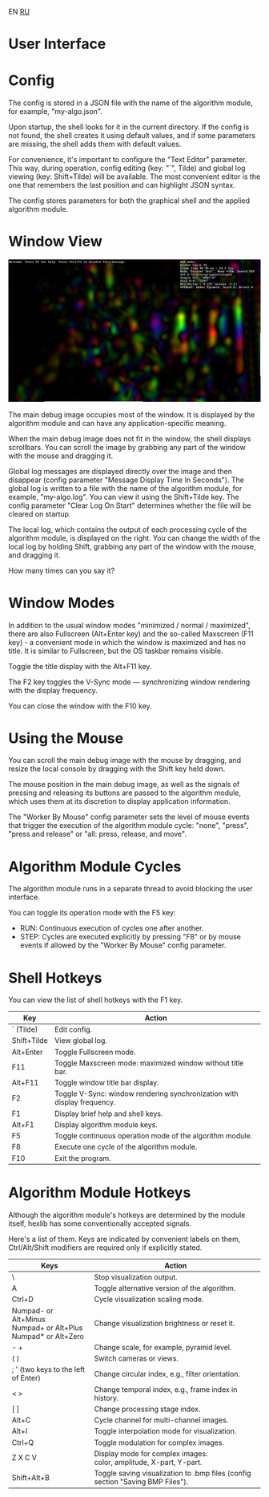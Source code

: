 ﻿EN [RU](ui.ru.md)

User Interface
===============

Config
=======

The config is stored in a JSON file with the name of the algorithm module,
for example, "my-algo.json".

Upon startup, the shell looks for it in the current directory. If the config is
not found, the shell creates it using default values, and if some parameters are
missing, the shell adds them with default values.

For convenience, it's important to configure the "Text Editor" parameter. This
way, during operation, config editing (key: "`", Tilde) and global log viewing
(key: Shift+Tilde) will be available. The most convenient editor is the one that
remembers the last position and can highlight JSON syntax.

The config stores parameters for both the graphical shell and the applied
algorithm module.

Window View
===========

![Window](ui-window.jpg)

The main debug image occupies most of the window. It is displayed by the
algorithm module and can have any application-specific meaning.

When the main debug image does not fit in the window, the shell displays
scrollbars. You can scroll the image by grabbing any part of the window with the
mouse and dragging it.

Global log messages are displayed directly over the image and then disappear
(config parameter "Message Display Time In Seconds").
The global log is written to a file with the name of the algorithm module,
for example, "my-algo.log". You can view it using the Shift+Tilde key.
The config parameter "Clear Log On Start" determines whether the file will be
cleared on startup.

The local log, which contains the output of each processing cycle of the
algorithm module, is displayed on the right. You can change the width of the
local log by holding Shift, grabbing any part of the window with the mouse,
and dragging it.

How many times can you say it?

Window Modes
============

In addition to the usual window modes "minimized / normal / maximized", there are
also Fullscreen (Alt+Enter key) and the so-called Maxscreen (F11 key) -
a convenient mode in which the window is maximized and has no title. It is similar
to Fullscreen, but the OS taskbar remains visible.

Toggle the title display with the Alt+F11 key.

The F2 key toggles the V-Sync mode — synchronizing window rendering
with the display frequency.

You can close the window with the F10 key.

Using the Mouse
================

You can scroll the main debug image with the mouse by dragging,
and resize the local console by dragging with the Shift key held down.

The mouse position in the main debug image, as well as the signals of pressing and releasing its
buttons are passed to the algorithm module, which uses them at its discretion to display
application information.

The "Worker By Mouse" config parameter sets the level of mouse events that trigger
the execution of the algorithm module cycle: "none", "press", "press and release" or
"all: press, release, and move".

Algorithm Module Cycles
=======================

The algorithm module runs in a separate thread to avoid blocking the user interface.

You can toggle its operation mode with the F5 key:
* RUN: Continuous execution of cycles one after another.
* STEP: Cycles are executed explicitly by pressing "F8" or by mouse events if
  allowed by the "Worker By Mouse" config parameter.

Shell Hotkeys
=============

You can view the list of shell hotkeys with the F1 key.

| Key           | Action                                                    |
|---------------|-----------------------------------------------------------|
| ` (Tilde)     | Edit config.                                              |
| Shift+Tilde   | View global log.                                          |
| Alt+Enter     | Toggle Fullscreen mode.                                   |
| F11           | Toggle Maxscreen mode: maximized window without title bar.|
| Alt+F11       | Toggle window title bar display.                          |
| F2            | Toggle V-Sync: window rendering synchronization with display frequency. |
| F1            | Display brief help and shell keys.                        |
| Alt+F1        | Display algorithm module keys.                            |
| F5            | Toggle continuous operation mode of the algorithm module. |
| F8            | Execute one cycle of the algorithm module.                |
| F10           | Exit the program.                                         |

Algorithm Module Hotkeys
========================

Although the algorithm module's hotkeys are determined by the module itself,
hexlib has some conventionally accepted signals.

Here's a list of them. Keys are indicated by convenient labels on them,
Ctrl/Alt/Shift modifiers are required only if explicitly stated.

| Keys          | Action                                                    |
|---------------|-----------------------------------------------------------|
| \\            | Stop visualization output.                                |
| A             | Toggle alternative version of the algorithm.              |
| Ctrl+D        | Cycle visualization scaling mode.                         |
| Numpad- or Alt+Minus <br> Numpad+ or Alt+Plus <br> Numpad* or Alt+Zero | Change visualization brightness or reset it. |
| - +           | Change scale, for example, pyramid level.                 |
| ( )           | Switch cameras or views.                                  |
| ; ' (two keys to the left of Enter) | Change circular index, e.g., filter orientation. |
| < >           | Change temporal index, e.g., frame index in history.      |
| [ ]           | Change processing stage index.                            |
| Alt+C         | Cycle channel for multi-channel images.                   |
| Alt+I         | Toggle interpolation mode for visualization.              |
| Ctrl+Q        | Toggle modulation for complex images.                     |
| Z X C V       | Display mode for complex images: <br>color, amplitude, X-part, Y-part. |
| Shift+Alt+B   | Toggle saving visualization to .bmp files (config section "Saving BMP Files"). |
